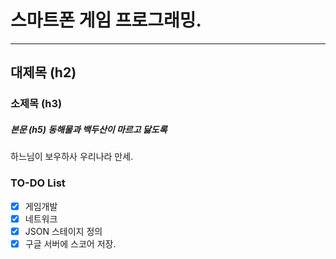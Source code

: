 # 스마트폰 게임 프로그래밍.
---
## 대제목 (h2) 
### 소제목 (h3) 
##### 본문 (h5) 동해물과 백두산이 마르고 닳도록 

하느님이 보우하사 우리나라 만세.

### TO-DO List
- [x] 게임개발
- [x] 네트워크
- [x] JSON 스테이지 정의
- [x] 구글 서버에 스코어 저장.
